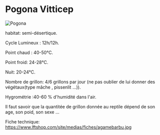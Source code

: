 # Pogona Vitticep 

![Pogona](https://tse3.mm.bing.net/th?id=OIP.LbCBSYcTixFAf1dprQ7bgQHaFj&pid=Api)

habitat: semi-désertique. 

Cycle Lumineux : 12h/12h. 

Point chaud : 40-50°C. 

Point froid: 24-28°C. 

Nuit: 20-24°C. 

Nombre de grillon: 4/6 grillons par jour (ne pas oublier de lui donner des végétaux(type mâche , pissenlit ...)). 

Hygrométrie :40-60 % d'humidité dans l'air.

Il faut savoir que la quantitée de grillon donnée au reptile dépend de son age, son poid, son sexe ...

Fiche technique: https://www.lftshop.com/site/medias/fiches/agamebarbu.jpg
